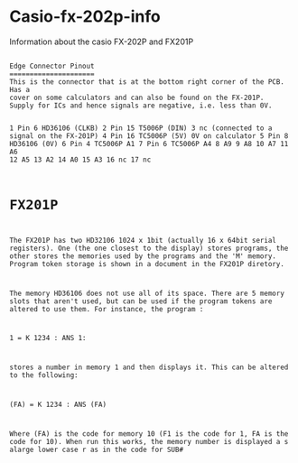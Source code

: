 # Casio-fx-202p-info
Information about the casio FX-202P and FX201P

<code>
Edge Connector Pinout
=====================
This is the connector that is at the bottom right corner of the PCB. Has a
cover on some calculators and can also be found on the FX-201P.
Supply for ICs and hence signals are negative, i.e. less than 0V.
  
1     Pin 6 HD36106  (CLKB)
2     Pin 15 T5006P (DIN)
3     nc                                    (connected to a signal on the FX-201P)
4     Pin 16 TC5006P (5V) 0V on calculator
5     Pin 8 HD36106  (0V)
6     Pin 4 TC5006P A1
7     Pin 6 TC5006P A4
8     A9
9     A8
10    A7
11    A6
12    A5
13    A2
14    A0
15    A3
16    nc
17    nc


FX201P
======

The FX201P has two HD32106 1024 x 1bit (actually 16 x 64bit serial registers). One (the one closest to the display) stores programs,
the other stores the memories used by the programs and the 'M' memory. Program token storage is shown in a document in the FX201P diretory.

The memory HD36106 does not use all of its space. There are 5 memory slots that aren't used, but can be used if the program tokens are altered 
to use them. For instance, the program :

1 = K 1234 : ANS 1:

stores a number in memory 1 and then displays it. This can be altered to the following:

(FA) = K 1234 : ANS (FA)

Where (FA) is the code for memory 10 (F1 is the code for 1, FA is the code for 10). When run this works,
the memory number is displayed a s alarge lower case r as in the code for SUB#

